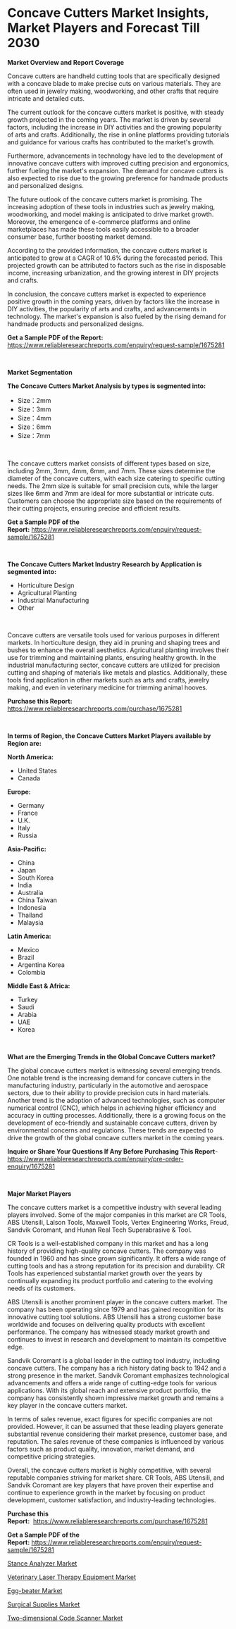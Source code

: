 <p><h1>Concave Cutters Market Insights, Market Players and Forecast Till 2030</h1></p><p><strong>Market Overview and Report Coverage</strong></p>
<p><p>Concave cutters are handheld cutting tools that are specifically designed with a concave blade to make precise cuts on various materials. They are often used in jewelry making, woodworking, and other crafts that require intricate and detailed cuts.</p><p>The current outlook for the concave cutters market is positive, with steady growth projected in the coming years. The market is driven by several factors, including the increase in DIY activities and the growing popularity of arts and crafts. Additionally, the rise in online platforms providing tutorials and guidance for various crafts has contributed to the market's growth.</p><p>Furthermore, advancements in technology have led to the development of innovative concave cutters with improved cutting precision and ergonomics, further fueling the market's expansion. The demand for concave cutters is also expected to rise due to the growing preference for handmade products and personalized designs.</p><p>The future outlook of the concave cutters market is promising. The increasing adoption of these tools in industries such as jewelry making, woodworking, and model making is anticipated to drive market growth. Moreover, the emergence of e-commerce platforms and online marketplaces has made these tools easily accessible to a broader consumer base, further boosting market demand.</p><p>According to the provided information, the concave cutters market is anticipated to grow at a CAGR of 10.6% during the forecasted period. This projected growth can be attributed to factors such as the rise in disposable income, increasing urbanization, and the growing interest in DIY projects and crafts.</p><p>In conclusion, the concave cutters market is expected to experience positive growth in the coming years, driven by factors like the increase in DIY activities, the popularity of arts and crafts, and advancements in technology. The market's expansion is also fueled by the rising demand for handmade products and personalized designs.</p></p>
<p><strong>Get a Sample PDF of the Report:</strong> <a href="https://www.reliableresearchreports.com/enquiry/request-sample/1675281">https://www.reliableresearchreports.com/enquiry/request-sample/1675281</a></p>
<p>&nbsp;</p>
<p><strong>Market Segmentation</strong></p>
<p><strong>The Concave Cutters Market Analysis by types is segmented into:</strong></p>
<p><ul><li>Size：2mm</li><li>Size：3mm</li><li>Size：4mm</li><li>Size：6mm</li><li>Size：7mm</li></ul></p>
<p>&nbsp;</p>
<p><p>The concave cutters market consists of different types based on size, including 2mm, 3mm, 4mm, 6mm, and 7mm. These sizes determine the diameter of the concave cutters, with each size catering to specific cutting needs. The 2mm size is suitable for small precision cuts, while the larger sizes like 6mm and 7mm are ideal for more substantial or intricate cuts. Customers can choose the appropriate size based on the requirements of their cutting projects, ensuring precise and efficient results.</p></p>
<p><strong>Get a Sample PDF of the Report:</strong>&nbsp;<a href="https://www.reliableresearchreports.com/enquiry/request-sample/1675281">https://www.reliableresearchreports.com/enquiry/request-sample/1675281</a></p>
<p>&nbsp;</p>
<p><strong>The Concave Cutters Market Industry Research by Application is segmented into:</strong></p>
<p><ul><li>Horticulture Design</li><li>Agricultural Planting</li><li>Industrial Manufacturing</li><li>Other</li></ul></p>
<p>&nbsp;</p>
<p><p>Concave cutters are versatile tools used for various purposes in different markets. In horticulture design, they aid in pruning and shaping trees and bushes to enhance the overall aesthetics. Agricultural planting involves their use for trimming and maintaining plants, ensuring healthy growth. In the industrial manufacturing sector, concave cutters are utilized for precision cutting and shaping of materials like metals and plastics. Additionally, these tools find application in other markets such as arts and crafts, jewelry making, and even in veterinary medicine for trimming animal hooves.</p></p>
<p><strong>Purchase this Report:</strong>&nbsp; <a href="https://www.reliableresearchreports.com/purchase/1675281">https://www.reliableresearchreports.com/purchase/1675281</a></p>
<p>&nbsp;</p>
<p><strong>In terms of Region, the Concave Cutters Market Players available by Region are:</strong></p>
<p>
    <p> <strong> North America: </strong>
        <ul>
            <li>United States</li>
            <li>Canada</li>
        </ul>
        </p> 
    <p> <strong> Europe: </strong>
        <ul>
            <li>Germany</li>
            <li>France</li>
            <li>U.K.</li>
            <li>Italy</li>
            <li>Russia</li>
        </ul>
        </p> 
    <p> <strong> Asia-Pacific: </strong>
        <ul>
            <li>China</li>
            <li>Japan</li>
            <li>South Korea</li>
            <li>India</li>
            <li>Australia</li>
            <li>China Taiwan</li>
            <li>Indonesia</li>
            <li>Thailand</li>
            <li>Malaysia</li>
        </ul>
        </p> 
    <p> <strong> Latin America: </strong>
        <ul>
            <li>Mexico</li>
            <li>Brazil</li>
            <li>Argentina Korea</li>
            <li>Colombia</li>
        </ul>
        </p> 
    <p> <strong> Middle East & Africa: </strong>
        <ul>
            <li>Turkey</li>
            <li>Saudi</li>
            <li>Arabia</li>
            <li>UAE</li>
            <li>Korea</li>
        </ul>
    </p>
    </p>
<p>&nbsp;</p>
<p><strong>What are the Emerging Trends in the Global Concave Cutters market?</strong></p>
<p><p>The global concave cutters market is witnessing several emerging trends. One notable trend is the increasing demand for concave cutters in the manufacturing industry, particularly in the automotive and aerospace sectors, due to their ability to provide precision cuts in hard materials. Another trend is the adoption of advanced technologies, such as computer numerical control (CNC), which helps in achieving higher efficiency and accuracy in cutting processes. Additionally, there is a growing focus on the development of eco-friendly and sustainable concave cutters, driven by environmental concerns and regulations. These trends are expected to drive the growth of the global concave cutters market in the coming years.</p></p>
<p><strong>Inquire or Share Your Questions If Any Before Purchasing This Report</strong>- <a href="https://www.reliableresearchreports.com/enquiry/pre-order-enquiry/1675281">https://www.reliableresearchreports.com/enquiry/pre-order-enquiry/1675281</a></p>
<p>&nbsp;</p>
<p><strong>Major Market Players</strong></p>
<p><p>The concave cutters market is a competitive industry with several leading players involved. Some of the major companies in this market are CR Tools, ABS Utensili, Lalson Tools, Maxwell Tools, Vertex Engineering Works, Freud, Sandvik Coromant, and Hunan Real Tech Superabrasive & Tool.</p><p>CR Tools is a well-established company in this market and has a long history of providing high-quality concave cutters. The company was founded in 1960 and has since grown significantly. It offers a wide range of cutting tools and has a strong reputation for its precision and durability. CR Tools has experienced substantial market growth over the years by continually expanding its product portfolio and catering to the evolving needs of its customers.</p><p>ABS Utensili is another prominent player in the concave cutters market. The company has been operating since 1979 and has gained recognition for its innovative cutting tool solutions. ABS Utensili has a strong customer base worldwide and focuses on delivering quality products with excellent performance. The company has witnessed steady market growth and continues to invest in research and development to maintain its competitive edge.</p><p>Sandvik Coromant is a global leader in the cutting tool industry, including concave cutters. The company has a rich history dating back to 1942 and a strong presence in the market. Sandvik Coromant emphasizes technological advancements and offers a wide range of cutting-edge tools for various applications. With its global reach and extensive product portfolio, the company has consistently shown impressive market growth and remains a key player in the concave cutters market.</p><p>In terms of sales revenue, exact figures for specific companies are not provided. However, it can be assumed that these leading players generate substantial revenue considering their market presence, customer base, and reputation. The sales revenue of these companies is influenced by various factors such as product quality, innovation, market demand, and competitive pricing strategies.</p><p>Overall, the concave cutters market is highly competitive, with several reputable companies striving for market share. CR Tools, ABS Utensili, and Sandvik Coromant are key players that have proven their expertise and continue to experience growth in the market by focusing on product development, customer satisfaction, and industry-leading technologies.</p></p>
<p><strong>Purchase this Report:</strong>&nbsp;&nbsp;<a href="https://www.reliableresearchreports.com/purchase/1675281">https://www.reliableresearchreports.com/purchase/1675281</a></p>
<p></p>
<p><strong>Get a Sample PDF of the Report:</strong>&nbsp;<a href="https://www.reliableresearchreports.com/enquiry/request-sample/1675281">https://www.reliableresearchreports.com/enquiry/request-sample/1675281</a></p>
<p><p><a href="https://www.linkedin.com/pulse/decoding-stance-analyzer-market-deep-dive-latest-trends-nllnc/">Stance Analyzer Market</a></p><p><a href="https://www.linkedin.com/pulse/veterinary-laser-therapy-equipment-market-insights-players-au5vc/">Veterinary Laser Therapy Equipment Market</a></p><p><a href="https://medium.com/@donaldmendez2018/egg-beater-market-size-cagr-trends-2024-2030-3965266692d1">Egg-beater Market</a></p><p><a href="https://www.linkedin.com/pulse/surgical-supplies-market-share-amp-new-trends-analysis-lhboc/">Surgical Supplies Market</a></p><p><a href="https://medium.com/@randyrose31/two-dimensional-code-scanner-market-focuses-on-market-share-size-and-projected-forecast-till-2030-67a712461d4e">Two-dimensional Code Scanner Market</a></p></p>
